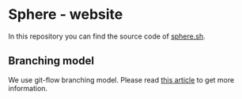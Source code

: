 # Sphere - website

In this repository you can find the source code of [sphere.sh](https://www.sphere.sh/).

## Branching model

We use git-flow branching model. Please read [this article](https://nvie.com/posts/a-successful-git-branching-model/) to
get more information.

